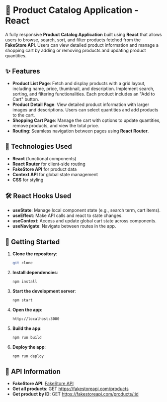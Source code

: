 # 🛒 Product Catalog Application - React

A fully responsive **Product Catalog Application** built using **React** that allows users to browse, search, sort, and filter products fetched from the **FakeStore API**. Users can view detailed product information and manage a shopping cart by adding or removing products and updating product quantities.

## ✨ Features
- **Product List Page**: Fetch and display products with a grid layout, including name, price, thumbnail, and description. Implement search, sorting, and filtering functionalities. Each product includes an "Add to Cart" button.
- **Product Detail Page**: View detailed product information with larger images and descriptions. Users can select quantities and add products to the cart.
- **Shopping Cart Page**: Manage the cart with options to update quantities, remove products, and view the total price.
- **Routing**: Seamless navigation between pages using **React Router**.

## 🔧 Technologies Used
- **React** (functional components)
- **React Router** for client-side routing
- **FakeStore API** for product data
- **Context API** for global state management
- **CSS** for styling

## 🛠 React Hooks Used
- **useState**: Manage local component state (e.g., search term, cart items).
- **useEffect**: Make API calls and react to state changes.
- **useContext**: Access and update global cart state across components.
- **useNavigate**: Navigate between routes in the app.

## 🚀 Getting Started
1. **Clone the repository**:
    ```bash
    git clone
    ```
2. **Install dependencies**:
    ```bash
    npm install
    ```
3. **Start the development server**:
    ```bash
    npm start
    ```
4. **Open the app**:
    ```bash
    http://localhost:3000
    ```
5. **Build the app**:
    ```bash
    npm run build
    ```
6. **Deploy the app**:
    ```bash
    npm run deploy
    ```

## 📡 API Information
- **FakeStore API**: [FakeStore API](https://fakestoreapi.com/)
- **Get all products**: GET https://fakestoreapi.com/products
- **Get product by ID**: GET https://fakestoreapi.com/products/:id

